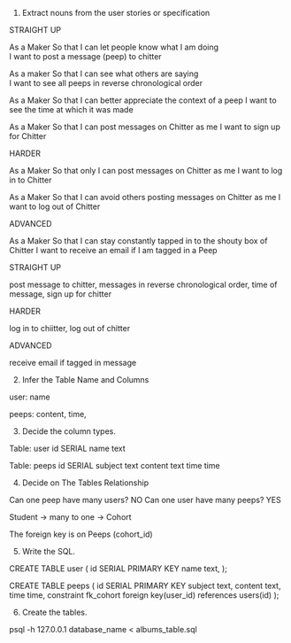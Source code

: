 
1. Extract nouns from the user stories or specification

STRAIGHT UP

As a Maker
So that I can let people know what I am doing  
I want to post a message (peep) to chitter

As a maker
So that I can see what others are saying  
I want to see all peeps in reverse chronological order

As a Maker
So that I can better appreciate the context of a peep
I want to see the time at which it was made

As a Maker
So that I can post messages on Chitter as me
I want to sign up for Chitter

HARDER

As a Maker
So that only I can post messages on Chitter as me
I want to log in to Chitter

As a Maker
So that I can avoid others posting messages on Chitter as me
I want to log out of Chitter

ADVANCED

As a Maker
So that I can stay constantly tapped in to the shouty box of Chitter
I want to receive an email if I am tagged in a Peep

STRAIGHT UP

post message to chitter, messages in reverse chronological order, time of message, sign up for chitter

HARDER

log in to chiitter, log out of chitter

ADVANCED

receive email if tagged in message



2. Infer the Table Name and Columns

user: name

peeps: content, time,  


3. Decide the column types.

Table: user
id SERIAL
name text

Table: peeps
id SERIAL
subject text
content text
time time


4. Decide on The Tables Relationship

Can one peep have many users? NO
Can one user have many peeps? YES

Student -> many to one -> Cohort

The foreign key is on Peeps (cohort_id)


5. Write the SQL.

CREATE TABLE user (
  id SERIAL PRIMARY KEY
  name text,
);

CREATE TABLE peeps (
  id SERIAL PRIMARY KEY
  subject text,
  content text,
  time time,
  constraint fk_cohort foreign key(user_id) references
  users(id)
);



6. Create the tables.

psql -h 127.0.0.1 database_name < albums_table.sql
